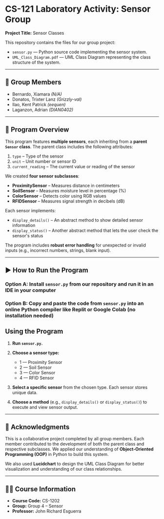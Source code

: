 # CS-121 Laboratory Activity: Sensor Group  
**Project Title:** Sensor Classes

This repository contains the files for our group project:  
- `sensor.py` — Python source code implementing the sensor system.  
- `UML_Class_Diagram.pdf` — UML Class Diagram representing the class structure of the system.

---

## 👥 Group Members
- Bernardo, Xiamara *(N/A)*
- Donatos, Trixter Lanz *(Grizzly-val)*
- Ilao, Kent Patrick *(eequen)*
- Laganzon, Adrian *(DIAN0402)*

---

## 📘 Program Overview

This program features **multiple sensors**, each inheriting from a **parent `Sensor` class**. The parent class includes the following attributes:
1. `type` – Type of the sensor  
2. `unit` – Unit number or sensor ID  
3. `current_reading` – The current value or reading of the sensor  

We created **four sensor subclasses**:
- **ProximitySensor** – Measures distance in centimeters  
- **SoilSensor** – Measures moisture level in percentage (%)  
- **ColorSensor** – Detects color using RGB values  
- **RFIDSensor** – Measures signal strength in decibels (dB)  

Each sensor implements:
- `display_details()` – An abstract method to show detailed sensor information  
- `display_status()` – Another abstract method that lets the user check the sensor's status  

The program includes **robust error handling** for unexpected or invalid inputs (e.g., incorrect numbers, strings, blank input).

---

## ▶️ How to Run the Program
### Option A: Install `sensor.py` from our repository and run it in an IDE in your computer
### Option B: Copy and paste the code from `sensor.py` into an online Python compiler like Replit or Google Colab (no installation needed)
## Using the Program
1. **Run `sensor.py`.**  
2. **Choose a sensor type:**  
   - 1 — Proximity Sensor  
   - 2 — Soil Sensor  
   - 3 — Color Sensor  
   - 4 — RFID Sensor  

3. **Select a specific sensor** from the chosen type. Each sensor stores unique data.

4. **Choose a method** (e.g., `display_details()` or `display_status()`) to execute and view sensor output.

---

## 🤝 Acknowledgments

This is a collaborative project completed by all group members. Each member contributed to the development of both the parent class and respective subclasses. We applied our understanding of **Object-Oriented Programming (OOP)** in Python to build this system.

We also used **Lucidchart** to design the UML Class Diagram for better visualization and understanding of our class relationships.

---

## 🧑‍🏫 Course Information

- **Course Code:** CS-1202  
- **Group:** Group 4 – Sensor  
- **Professor:** John Richard Esguerra

